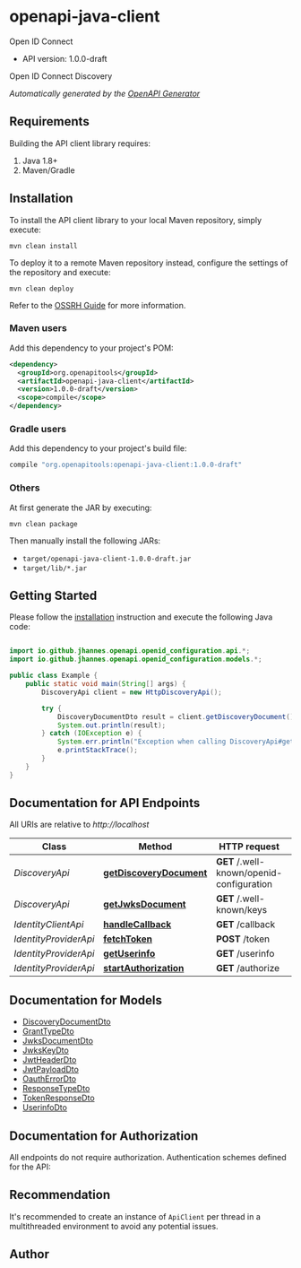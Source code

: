 # openapi-java-client

Open ID Connect

- API version: 1.0.0-draft

Open ID Connect Discovery


*Automatically generated by the [OpenAPI Generator](https://openapi-generator.tech)*

## Requirements

Building the API client library requires:

1. Java 1.8+
2. Maven/Gradle

## Installation

To install the API client library to your local Maven repository, simply execute:

```shell
mvn clean install
```

To deploy it to a remote Maven repository instead, configure the settings of the repository and execute:

```shell
mvn clean deploy
```

Refer to the [OSSRH Guide](http://central.sonatype.org/pages/ossrh-guide.html) for more information.

### Maven users

Add this dependency to your project's POM:

```xml
<dependency>
  <groupId>org.openapitools</groupId>
  <artifactId>openapi-java-client</artifactId>
  <version>1.0.0-draft</version>
  <scope>compile</scope>
</dependency>
```

### Gradle users

Add this dependency to your project's build file:

```groovy
compile "org.openapitools:openapi-java-client:1.0.0-draft"
```

### Others

At first generate the JAR by executing:

```shell
mvn clean package
```

Then manually install the following JARs:

- `target/openapi-java-client-1.0.0-draft.jar`
- `target/lib/*.jar`

## Getting Started

Please follow the [installation](#installation) instruction and execute the following Java code:

```java

import io.github.jhannes.openapi.openid_configuration.api.*;
import io.github.jhannes.openapi.openid_configuration.models.*;

public class Example {
    public static void main(String[] args) {
        DiscoveryApi client = new HttpDiscoveryApi();

        try {
            DiscoveryDocumentDto result = client.getDiscoveryDocument();
            System.out.println(result);
        } catch (IOException e) {
            System.err.println("Exception when calling DiscoveryApi#getDiscoveryDocument");
            e.printStackTrace();
        }
    }
}

```

## Documentation for API Endpoints

All URIs are relative to *http://localhost*

Class | Method | HTTP request | Description
------------ | ------------- | ------------- | -------------
*DiscoveryApi* | [**getDiscoveryDocument**](docs/DiscoveryApi.md#getDiscoveryDocument) | **GET** /.well-known/openid-configuration | 
*DiscoveryApi* | [**getJwksDocument**](docs/DiscoveryApi.md#getJwksDocument) | **GET** /.well-known/keys | 
*IdentityClientApi* | [**handleCallback**](docs/IdentityClientApi.md#handleCallback) | **GET** /callback | 
*IdentityProviderApi* | [**fetchToken**](docs/IdentityProviderApi.md#fetchToken) | **POST** /token | 
*IdentityProviderApi* | [**getUserinfo**](docs/IdentityProviderApi.md#getUserinfo) | **GET** /userinfo | 
*IdentityProviderApi* | [**startAuthorization**](docs/IdentityProviderApi.md#startAuthorization) | **GET** /authorize | 


## Documentation for Models

 - [DiscoveryDocumentDto](docs/DiscoveryDocumentDto.md)
 - [GrantTypeDto](docs/GrantTypeDto.md)
 - [JwksDocumentDto](docs/JwksDocumentDto.md)
 - [JwksKeyDto](docs/JwksKeyDto.md)
 - [JwtHeaderDto](docs/JwtHeaderDto.md)
 - [JwtPayloadDto](docs/JwtPayloadDto.md)
 - [OauthErrorDto](docs/OauthErrorDto.md)
 - [ResponseTypeDto](docs/ResponseTypeDto.md)
 - [TokenResponseDto](docs/TokenResponseDto.md)
 - [UserinfoDto](docs/UserinfoDto.md)


## Documentation for Authorization

All endpoints do not require authorization.
Authentication schemes defined for the API:

## Recommendation

It's recommended to create an instance of `ApiClient` per thread in a multithreaded environment to avoid any potential issues.

## Author



